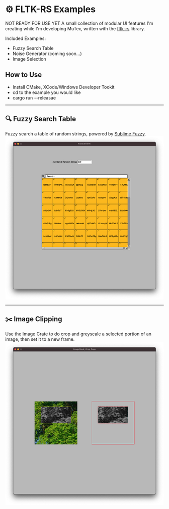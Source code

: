 # ⚙ FLTK-RS Examples 
NOT READY FOR USE YET
A small collection of modular UI features I'm creating while I'm developing MuTex, written with the [fltk-rs](https://github.com/MoAlyousef/fltk-rs) library.

Included Examples:
- Fuzzy Search Table
- Noise Generator (coming soon...)
- Image Selection

## How to Use
- Install CMake, XCode/Windows Developer Tookit  
- cd to the example you would like 
- cargo run --releasae


---

## 🔍 Fuzzy Search Table
Fuzzy search a table of random strings, powered by [Sublime Fuzzy](https://crates.io/crates/sublime_fuzzy).
![Fuzzy Search](./images/fuzzy_search.png)

---
## ✂️ Image Clipping
Use the Image Crate to do crop and greyscale a selected portion of an image, then set it to a new frame. 
![Fuzzy Search](./images/image_select.png)

